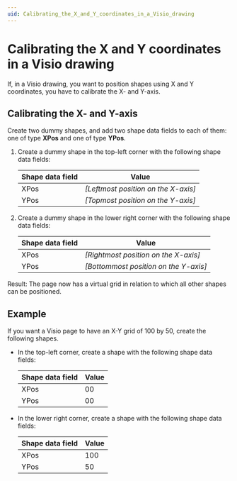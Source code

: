 ```yaml
---
uid: Calibrating_the_X_and_Y_coordinates_in_a_Visio_drawing
---
```


# Calibrating the X and Y coordinates in a Visio drawing

If, in a Visio drawing, you want to position shapes using X and Y coordinates, you have to calibrate the X- and Y-axis.

## Calibrating the X- and Y-axis

Create two dummy shapes, and add two shape data fields to each of them: one of type **XPos** and one of type **YPos**.

1. Create a dummy shape in the top-left corner with the following shape data fields:

    | Shape data field | Value                                                                |
    |--------------------|----------------------------------------------------------------------|
    | XPos               | *\[Leftmost position on the X-axis\]* |
    | YPos               | *\[Topmost position on the Y-axis\]*  |

2. Create a dummy shape in the lower right corner with the following shape data fields:

    | Shape data field | Value                                                                  |
    |--------------------|------------------------------------------------------------------------|
    | XPos               | *\[Rightmost position on the X-axis\]*  |
    | YPos               | *\[Bottommost position on the Y-axis\]* |

Result: The page now has a virtual grid in relation to which all other shapes can be positioned.

## Example

If you want a Visio page to have an X-Y grid of 100 by 50, create the following shapes.

- In the top-left corner, create a shape with the following shape data fields:

    | Shape data field | Value |
    |--------------------|-------|
    | XPos               | 00    |
    | YPos               | 00    |

- In the lower right corner, create a shape with the following shape data fields:

    | Shape data field | Value |
    |--------------------|-------|
    | XPos               | 100   |
    | YPos               | 50    |
